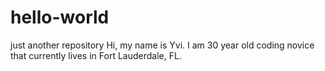 # hello-world
just another repository
Hi, my name is Yvi. I am 30 year old coding novice that currently lives in Fort Lauderdale, FL.
